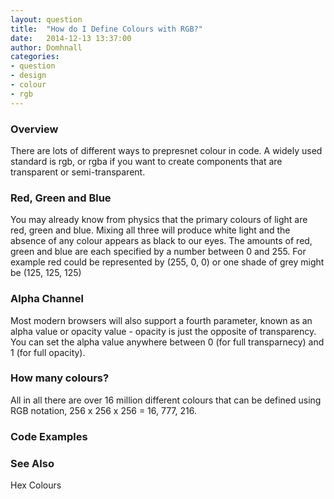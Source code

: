 ```yaml
---
layout: question
title:  "How do I Define Colours with RGB?"
date:   2014-12-13 13:37:00
author: Domhnall
categories:
- question
- design
- colour
- rgb
---
```


### Overview
There are lots of different ways to prepresnet colour in code. A widely used standard is rgb, 
or rgba if you want to create components that are transparent or semi-transparent. 

### Red, Green and Blue
You may already know from physics that the primary colours of light are red, green and blue. 
Mixing all three will produce white light and the absence of any colour appears as black 
to our eyes. The amounts of red, green and blue are each specified by a number between 0 
and 255. For example red could be represented by (255, 0, 0) or one shade of grey might be 
(125, 125, 125)

### Alpha Channel
Most modern browsers will also support a fourth parameter, known as an alpha value or 
opacity value - opacity is just the opposite of transparency. You can set the alpha value anywhere 
between 0 (for full transparnecy) and 1 (for full opacity).

### How many colours?
All in all there are over 16 million different colours that can be defined using RGB notation,
256 x 256 x 256 = 16, 777, 216. 

### Code Examples


### See Also

Hex Colours